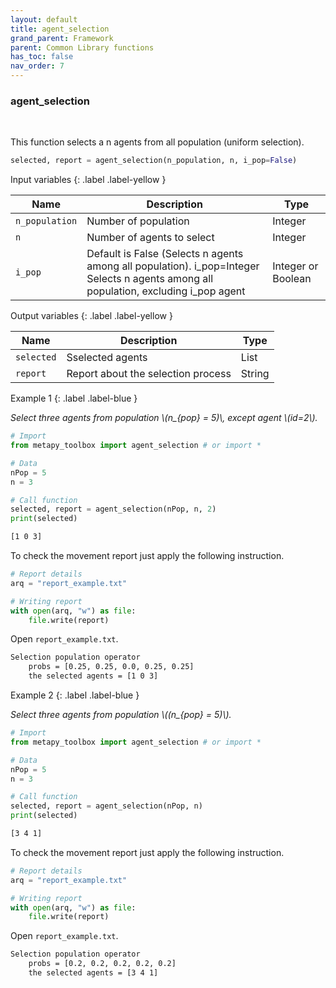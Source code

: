 ```yaml
---
layout: default
title: agent_selection
grand_parent: Framework
parent: Common Library functions
has_toc: false
nav_order: 7
---
```


<!--Don't delete ths script-->
<script src = "https://polyfill.io/v3/polyfill.min.js?features=es6"></script>
<script id = "MathJax-script" async src="https://cdn.jsdelivr.net/npm/mathjax@3/es5/tex-mml-chtml.js"></script>
<!--Don't delete ths script-->

<h3>agent_selection</h3>

<br>

<p align = "justify">
This function selects a n agents from all population (uniform selection).
</p>

```python
selected, report = agent_selection(n_population, n, i_pop=False)
```

Input variables
{: .label .label-yellow }

<table style = "width:100%">
   <thead>
     <tr>
       <th>Name</th>
       <th>Description</th>
       <th>Type</th>
     </tr>
   </thead>
    <tr>
       <td><code>n_population</code></td>
       <td>Number of population</td>
       <td>Integer</td>
   </tr>
    <tr>
       <td><code>n</code></td>
       <td>Number of agents to select</td>
       <td>Integer</td>
   </tr>
    <tr>
       <td><code>i_pop</code></td>
       <td>Default is False (Selects n agents among all population). i_pop=Integer Selects n agents among all population, excluding i_pop agent</td>
       <td>Integer or Boolean</td>
   </tr>
</table>

Output variables
{: .label .label-yellow }

<table style = "width:100%">
   <thead>
     <tr>
       <th>Name</th>
       <th>Description</th>
       <th>Type</th>
     </tr>
   </thead>
   <tr>
       <td><code>selected</code></td>
       <td>Sselected agents</td>
       <td>List</td>
   </tr>
    <tr>
       <td><code>report</code></td>
       <td>Report about the selection process</td>
       <td>String</td>
   </tr>
</table>

Example 1
{: .label .label-blue }

<p align = "justify">
 <i>
 Select three agents from population \(n_{pop} = 5)\, except agent \(id=2\).
 </i>
</p>

```python
# Import 
from metapy_toolbox import agent_selection # or import *

# Data
nPop = 5
n = 3

# Call function
selected, report = agent_selection(nPop, n, 2)
print(selected)
```

```bash
[1 0 3]
```

<p align = "justify">
  To check the movement report just apply the following instruction.
</p>

```python
# Report details
arq = "report_example.txt"

# Writing report
with open(arq, "w") as file:
    file.write(report)
```

<p align = "justify">
  Open <code>report_example.txt</code>. 
</p>

```bash
Selection population operator
    probs = [0.25, 0.25, 0.0, 0.25, 0.25]
    the selected agents = [1 0 3]
```

Example 2
{: .label .label-blue }

<p align = "justify">
  <i>
    Select three agents from population \((n_{pop} = 5)\).
  </i>
</p>

```python
# Import 
from metapy_toolbox import agent_selection # or import *

# Data
nPop = 5
n = 3

# Call function
selected, report = agent_selection(nPop, n)
print(selected)
```

```bash
[3 4 1]
```

<p align = "justify">
  To check the movement report just apply the following instruction.
</p>

```python
# Report details
arq = "report_example.txt"

# Writing report
with open(arq, "w") as file:
    file.write(report)
```

<p align = "justify">
  Open <code>report_example.txt</code>. 
</p>

```bash
Selection population operator
    probs = [0.2, 0.2, 0.2, 0.2, 0.2]
    the selected agents = [3 4 1]
```
